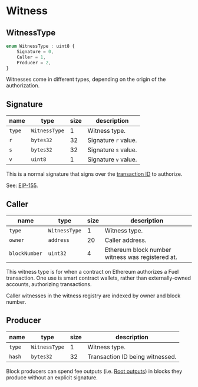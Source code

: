 Witness
===

WitnessType
---

```js
enum WitnessType : uint8 {
    Signature = 0,
    Caller = 1,
    Producer = 2,
}
```

Witnesses come in different types, depending on the origin of the authorization.

Signature
---

| name   | type          | size | description          |
| ------ | ------------- | ---- | -------------------- |
| `type` | `WitnessType` | 1    | Witness type.        |
| `r`    | `bytes32`     | 32   | Signature `r` value. |
| `s`    | `bytes32`     | 32   | Signature `s` value. |
| `v`    | `uint8`       | 1    | Signature `v` value. |

This is a normal signature that signs over the [transaction ID](./Transactions.md) to authorize.

See: [EIP-155](https://github.com/ethereum/EIPs/blob/master/EIPS/eip-155.md).

Caller
---

| name          | type          | size | description                                      |
| ------------- | ------------- | ---- | ------------------------------------------------ |
| `type`        | `WitnessType` | 1    | Witness type.                                    |
| `owner`       | `address`     | 20   | Caller address.                                  |
| `blockNumber` | `uint32`      | 4    | Ethereum block number witness was registered at. |

This witness type is for when a contract on Ethereum authorizes a Fuel transaction. One use is smart contract wallets, rather than externally-owned accounts, authorizing transactions.

Caller witnesses in the witness registry are indexed by owner and block number.

Producer
---

| name   | type          | size | description                     |
| ------ | ------------- | ---- | ------------------------------- |
| `type` | `WitnessType` | 1    | Witness type.                   |
| `hash` | `bytes32`     | 32   | Transaction ID being witnessed. |

Block producers can spend fee outputs (i.e. [Root outputs](./Roots.md)) in blocks they produce without an explicit signature.

